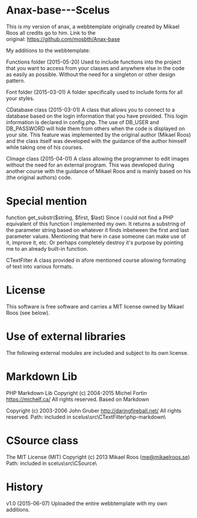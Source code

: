 # Anax-base---Scelus
This is my version of anax, a webbtemplate originally created by Mikael Roos all credits go to him. 
Link to the original: https://github.com/mosbth/Anax-base

My additions to the webbtemplate:

Functions folder (2015-05-20) 
Used to include functions into the project that you want to access from your classes and anywhere 
else in the code as easily as possible. Without the need for a singleton or other design pattern.

Font folder (2015-03-01) 
A folder specifically used to include fonts for all your styles.

CDatabase class (2015-03-01) 
A class that allows you to connect to a database based on the login information that you have provided. 
This login information is declared in config.php. The use of DB_USER and DB_PASSWORD will hide them 
from others when the code is displayed on your site. This feature was implemented by the original author 
(Mikael Roos) and the class itself was developed with the guidance of the author himself while taking one of his courses.

CImage class (2015-04-01) A class allowing the programmer to edit images without the need for an external program. 
This was developed during another course with the guidance of Mikael Roos and is mainly based on his (the original authors) code.

# Special mention
function get_substr($string, $first, $last) Since I could not find a PHP equivalent of this function I implemented my own. It returns a substring of the parameter string based on whatever it finds inbetween the first and last parameter values. Mentioning that here in case someone can make use of it, improve it, etc. Or perhaps completely destroy it's purpose by pointing me to an already built-in function.

CTextFilter A class provided in afore mentioned course allowing formating of text into various formats.

# License
This software is free software and carries a MIT license owned by Mikael Roos (see below).

# Use of external libraries
The following external modules are included and subject to its own license.

# Markdown Lib
PHP Markdown Lib
Copyright (c) 2004-2015 Michel Fortin
https://michelf.ca/
All rights reserved.
Based on Markdown

Copyright (c) 2003-2006 John Gruber
http://daringfireball.net/
All rights reserved. Path: included in scelus\src\CTextFilter\php-markdown\

# CSource class
The MIT License (MIT) Copyright (c) 2013 Mikael Roos (me@mikaelroos.se) Path: included in scelus\src\CSource\

# History
v1.0 (2015-06-07) Uploaded the entire webbtemplate with my own additions.
